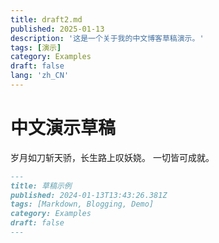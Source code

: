 ```yaml
---
title: draft2.md
published: 2025-01-13
description: '这是一个关于我的中文博客草稿演示。'
tags: [演示]
category: Examples
draft: false 
lang: 'zh_CN'
---
```


# 中文演示草稿

岁月如刀斩天骄，长生路上叹妖娆。
一切皆可成就。

```markdown
---
title: 草稿示例
published: 2024-01-13T13:43:26.381Z
tags: [Markdown, Blogging, Demo]
category: Examples
draft: false
---
